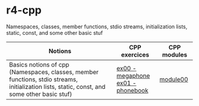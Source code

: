 # r4-cpp
Namespaces, classes, member functions, stdio streams, initialization lists, static, const, and some other basic stuf



| Notions | CPP exercices | CPP modules
|--|--|--|
| Basics notions of cpp (Namespaces, classes, member functions, stdio streams, initialization lists, static, const, and some other basic stuf) |  [ex00 - megaphone](https://github.com/Elwoll/r4-cpp/tree/main/module_00/ex00) </br> [ex01 - phonebook](https://github.com/Elwoll/r4-cpp/tree/main/module_00/ex01)| [module00](https://github.com/Elwoll/r4-cpp/tree/main/module_00) 

